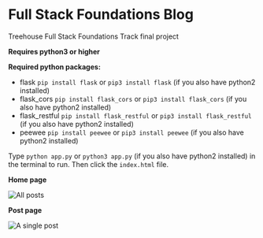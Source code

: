 # Full Stack Foundations Blog
Treehouse Full Stack Foundations Track final project

**Requires python3 or higher**

**Required python packages:**
* flask `pip install flask` or `pip3 install flask` (if you also have python2 installed)
* flask_cors `pip install flask_cors` or `pip3 install flask_cors` (if you also have python2 installed)
* flask_restful `pip install flask_restful` or `pip3 install flask_restful` (if you also have python2 installed)
* peewee `pip install peewee` or `pip3 install peewee` (if you also have python2 installed)

Type `python app.py` or `python3 app.py` (if you also have python2 installed) in the terminal to run. Then click the `index.html` file.

**Home page**

![All posts](https://i.ibb.co/92rGpv3/Annotation-2020-03-30-055557.png)

**Post page**

![A single post](https://i.ibb.co/87LqhnZ/Annotation-2020-03-30-055230.png)
